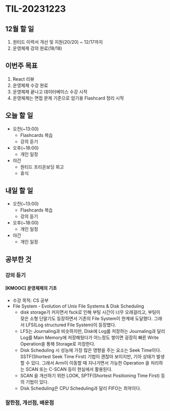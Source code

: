 # TIL-20231223

## 12월 할 일

1. 원티드 이력서 개선 및 지원(20/20) ~ 12/17까지
2. 운영체제 강의 완료(18/18)

## 이번주 목표

1. React 리뷰
2. 운영체제 수강 완료
3. 운영체제 끝나고 데이터베이스 수강 시작
4. 운영체제는 면접 문제 기준으로 암기용 Flashcard 정리 시작

## 오늘 할 일

- 오전(~13:00)
  - Flashcards 복습
  - 강의 듣기
- 오후(~18:00)
  - 개인 일정
- 야간
  - 원티드 프리온보딩 회고
  - 휴식

## 내일 할 일

- 오전(~13:00)
  - Flashcards 복습
  - 강의 듣기
- 오후(~18:00)
  - 개인 일정
- 야간
  - 개인 일정

## 공부한 것

### 강의 듣기

#### [KMOOC] 운영체제의 기초

- 수강 목적: CS 공부
- File System - Evolution of Unix File Systems & Disk Scheduling
  - disk storage가 커지면서 fsck로 인해 부팅 시간이 너무 오래걸리고, 부팅이 잦은 소형 단말기도 등장하면서 기존의 File System이 한계에 도달했다. 그래서 LFS(Log structured File System)이 등장했다.
  - LFS는 Journaling과 비슷하지만, Disk에 Log를 저장하는 Journaling과 달리 Log를 Main Memory에 저장해뒀다가 어느정도 쌓이면 굉장히 빠른 Write Operation을 통해 Storage로 저장한다.
  - Disk Scheduling 시 성능에 가장 많은 영향을 주는 요소는 Seek Time이다. SSTF(Shortest Seek Time First) 기법이 괜찮아 보이지만, 기아 상태가 발생할 수 있다. 그래서 Arm이 이동할 때 지나가면서 가능한 Operation 을 처리하는 SCAN 또는 C-SCAN 등이 현실에서 활용된다.
  - SCAN 을 개선하기 위한 LOOK, SPTF(Shortest Positioning Time First) 등의 기법이 있다.
  - Disk Scheduling은 CPU Scheduling과 달리 FIFO는 최악이다.

### 잘한점, 개선점, 배운점
